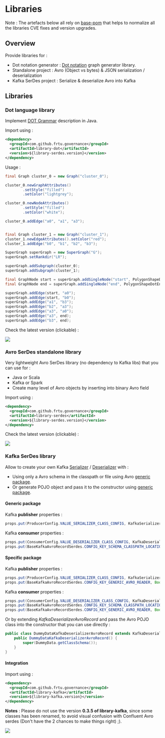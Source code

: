 # Libraries

Note : The artefacts below all rely on [base-pom](https://search.maven.org/artifact/com.github.frtu.archetype/base-pom/0.3.5/pom) that helps to normalize all the libraries CVE fixes and version upgrades.

## Overview

Provide libraries for :

- Dot notation generator : [Dot notation](https://en.wikipedia.org/wiki/DOT_%28graph_description_language%29) graph generator library.
- Standalone project : Avro (Object vs bytes) & JSON serialization / deserialization
- Kafka SerDes project : Serialize & deserialize Avro into Kafka

## Libraries

### Dot language library

Implement [DOT Grammar](https://graphviz.gitlab.io/_pages/doc/info/lang.html) description in Java.

Import using :

```XML
<dependency>
  <groupId>com.github.frtu.governance</groupId>
  <artifactId>library-dot</artifactId>
  <version>${library-serdes.version}</version>
</dependency>
```

Usage :

```Java
final Graph cluster_0 = new Graph("cluster_0");

cluster_0.newGraphAttributes()
        .setStyle("filled")
        .setColor("lightgrey");

cluster_0.newNodeAttributes()
        .setStyle("filled")
        .setColor("white");

cluster_0.addEdge("a0", "a1", "a3");


final Graph cluster_1 = new Graph("cluster_1");
cluster_1.newEdgeAttributes().setColor("red");
cluster_1.addEdge("b0", "b1", "b2", "b3");

SuperGraph superGraph = new SuperGraph("G");
superGraph.setRankdir("LR");

superGraph.addSubgraph(cluster_0);
superGraph.addSubgraph(cluster_1);

final GraphNode start = superGraph.addSingleNode("start", PolygonShapeDotEnum.MDIAMOND);
final GraphNode end = superGraph.addSingleNode("end", PolygonShapeDotEnum.MSQUARE);

superGraph.addEdge(start, "a0");
superGraph.addEdge(start, "b0");
superGraph.addEdge("a1", "b3");
superGraph.addEdge("b2", "a3");
superGraph.addEdge("a3", "a0");
superGraph.addEdge("a3", end);
superGraph.addEdge("b3", end);
```


Check the latest version (clickable) :

[<img src="https://img.shields.io/maven-central/v/com.github.frtu.governance/library-dot.svg?label=latest%20release%20:%20library-dot"/>](https://search.maven.org/#search%7Cga%7C1%7Ca%3A%22library-dot%22+g%3A%22com.github.frtu.governance%22)

### Avro SerDes standalone library

Very lightweight Avro SerDes library (no dependency to Kafka libs) that you can use for :

* Java or Scala
* Kafka or Spark
* Create many level of Avro objects by inserting into binary Avro field

Import using :

```XML
<dependency>
  <groupId>com.github.frtu.governance</groupId>
  <artifactId>library-serdes</artifactId>
  <version>${library-serdes.version}</version>
</dependency>
```
Check the latest version (clickable) :

[<img src="https://img.shields.io/maven-central/v/com.github.frtu.governance/library-serdes.svg?label=latest%20release%20:%20library-serdes"/>](https://search.maven.org/#search%7Cga%7C1%7Ca%3A%22library-serdes%22+g%3A%22com.github.frtu.governance%22)


### Kafka SerDes library

Allow to create your own Kafka [Serializer](https://kafka.apache.org/20/javadoc/org/apache/kafka/common/serialization/Serializer.html) / [Deserializer](https://kafka.apache.org/20/javadoc/org/apache/kafka/common/serialization/Deserializer.html) with :

* Using only a Avro schema in the classpath or file using Avro [generic package](http://avro.apache.org/docs/current/api/java/org/apache/avro/generic/package-summary.html).
* Or generate POJO object and pass it to the constructor using [generic package](http://avro.apache.org/docs/current/api/java/org/apache/avro/specific/package-summary.html).

#### Generic package

Kafka **publisher** properties :

```Java
props.put(ProducerConfig.VALUE_SERIALIZER_CLASS_CONFIG, KafkaSerializerAvroRecord.class.getName());
```

Kafka **consumer** properties :

```Java
props.put(ConsumerConfig.VALUE_DESERIALIZER_CLASS_CONFIG, KafkaDeserializerAvroRecord.class.getName());
props.put(BaseKafkaAvroRecordSerdes.CONFIG_KEY_SCHEMA_CLASSPATH_LOCATION, "classpath:dummy_data.avsc");
```

#### Specific package

Kafka **publisher** properties :

```Java
props.put(ProducerConfig.VALUE_SERIALIZER_CLASS_CONFIG, KafkaSerializerAvroRecord.class.getName());
props.put(BaseKafkaAvroRecordSerdes.CONFIG_KEY_GENERIC_AVRO_READER, Boolean.FALSE);
```

Kafka **consumer** properties :

```Java
props.put(ConsumerConfig.VALUE_DESERIALIZER_CLASS_CONFIG, KafkaDeserializerAvroRecord.class.getName());
props.put(BaseKafkaAvroRecordSerdes.CONFIG_KEY_SCHEMA_CLASSPATH_LOCATION, "classpath:dummy_data.avsc");
props.put(BaseKafkaAvroRecordSerdes.CONFIG_KEY_GENERIC_AVRO_READER, Boolean.FALSE);
```
Or by extending _KafkaDeserializerAvroRecord_ and pass the Avro POJO class into the constructor that you can use directly :

```Java
public class DummyDataKafkaDeserializerAvroRecord extends KafkaDeserializerAvroRecord<DummyData> {
    public DummyDataKafkaDeserializerAvroRecord() {
        super(DummyData.getClassSchema());
    }
}
```

#### Integration

Import using :

```XML
<dependency>
  <groupId>com.github.frtu.governance</groupId>
  <artifactId>library-kafka</artifactId>
  <version>${library-kafka.version}</version>
</dependency>
```

**Notes** : Please do not use the version **0.3.5 of library-kafka**, since some classes has been renamed, to avoid visual confusion with Confluent Avro serdes (Don't have the 2 chances to make things right) ;).

[<img src="https://img.shields.io/maven-central/v/com.github.frtu.governance/library-kafka.svg?label=latest%20release%20:%20library-kafka"/>](https://search.maven.org/#search%7Cga%7C1%7Ca%3A%22library-kafka%22+g%3A%22com.github.frtu.governance%22)

